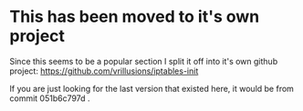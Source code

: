 # This has been moved to it's own project

Since this seems to be a popular section I split it off into it's own github project: https://github.com/vrillusions/iptables-init

If you are just looking for the last version that existed here, it would be from commit 051b6c797d .
